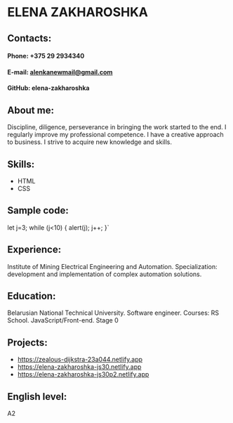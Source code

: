 # ELENA ZAKHAROSHKA

## Contacts:
#### Phone: +375 29 2934340
#### E-mail: alenkanewmail@gmail.com
#### GitHub: elena-zakharoshka

## About me:
Discipline, diligence, perseverance in bringing the work started to the end.
I regularly improve my professional competence. I have a creative approach to business.
I strive to acquire new knowledge and skills.

## Skills:
* HTML
* CSS

## Sample code:

let j=3;
while (j<10) 
{ 
  alert(j);
  j++;
}`

## Experience:
Institute of Mining Electrical Engineering and Automation.
Specialization: development and implementation of complex automation solutions.

## Education:
Belarusian National Technical University. Software engineer.
Сourses: RS School. JavaScript/Front-end. Stage 0

## Projects:
 * https://zealous-dijkstra-23a044.netlify.app
 * https://elena-zakharoshka-js30.netlify.app
 * https://elena-zakharoshka-js30p2.netlify.app

## English level:
A2
